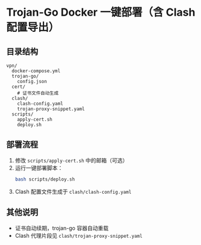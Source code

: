 # Trojan-Go Docker 一键部署（含 Clash 配置导出）

## 目录结构

```
vpn/
  docker-compose.yml
  trojan-go/
    config.json
  cert/
    # 证书文件自动生成
  clash/
    clash-config.yaml
    trojan-proxy-snippet.yaml
  scripts/
    apply-cert.sh
    deploy.sh
```

## 部署流程

1. 修改 `scripts/apply-cert.sh` 中的邮箱（可选）
2. 运行一键部署脚本：
   ```bash
   bash scripts/deploy.sh
   ```
3. Clash 配置文件生成于 `clash/clash-config.yaml`

## 其他说明
- 证书自动续期，trojan-go 容器自动重载
- Clash 代理片段见 `clash/trojan-proxy-snippet.yaml` 